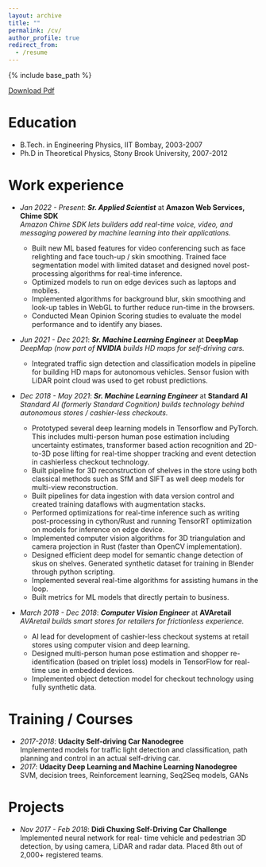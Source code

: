 ```yaml
---
layout: archive
title: ""
permalink: /cv/
author_profile: true
redirect_from:
  - /resume
---
```


{% include base_path %}

[Download Pdf](https://preritj.github.io/files/prerit.pdf)

Education
======
* B.Tech. in Engineering Physics, IIT Bombay, 2003-2007
* Ph.D in Theoretical Physics, Stony Brook University, 2007-2012

Work experience
======
* *Jan 2022 - Present*: ***Sr. Applied Scientist*** at **Amazon Web Services, Chime SDK**    
    *Amazon Chime SDK lets builders add real-time voice, video, and messaging powered by machine learning into their applications.*
   * Built new ML based features for video conferencing such as face relighting and face touch-up / skin smoothing. Trained face segmentation model with limited dataset and designed novel post-processing algorithms for real-time inference.
   * Optimized models to run on edge devices such as laptops and mobiles.
   * Implemented algorithms for background blur, skin smoothing and look-up tables in WebGL to further reduce run-time in the browsers.
   * Conducted Mean Opinion Scoring studies to evaluate the model performance and to identify any biases.

* *Jun 2021 - Dec 2021*: ***Sr. Machine Learning Engineer*** at **DeepMap**    
    *DeepMap (now part of **NVIDIA** builds HD maps for self-driving cars.*
   * Integrated traffic sign detection and classification models in pipeline for building HD maps for autonomous vehicles. Sensor fusion with LiDAR point cloud was used to get robust predictions.

* *Dec 2018 - May 2021*: ***Sr. Machine Learning Engineer*** at **Standard AI**    
    *Standard AI (formerly Standard Cognition) builds technology behind autonomous stores / cashier-less checkouts.*
    * Prototyped several deep learning models in Tensorflow and PyTorch. This includes multi-person human pose estimation including uncertainty estimates, transformer based action recognition and 2D-to-3D pose lifting for real-time shopper tracking and event detection in cashierless checkout technology.
    * Built pipeline for 3D reconstruction of shelves in the store using both classical methods such as SfM and SIFT as well deep models for multi-view reconstruction.
    * Built pipelines for data ingestion with data version control and created training dataflows with augmentation stacks.
    * Performed optimizations for real-time inference such as writing post-processing in cython/Rust and running TensorRT optimization on models for inference on edge device.
    * Implemented computer vision algorithms for 3D triangulation and camera projection in Rust (faster than OpenCV implementation).
    * Designed efficient deep model for semantic change detection of skus on shelves. Generated synthetic dataset for training in Blender through python scripting.
    * Implemented several real-time algorithms for assisting humans in the loop.
    * Built metrics for ML models that directly pertain to business.

* *March 2018 - Dec 2018*: ***Computer Vision Engineer*** at **AVAretail**    
    *AVAretail builds smart stores for retailers for frictionless experience.*
    * AI lead for development of cashier-less checkout systems at retail stores using computer vision and deep learning.
    * Designed multi-person human pose estimation and shopper re-identification (based on triplet loss) models in TensorFlow for real-time use in embedded devices.
    * Implemented object detection model for checkout technology using fully synthetic data.
    
    
Training / Courses
======
* *2017-2018*: **Udacity Self-driving Car Nanodegree**  
  Implemented models for traffic light detection and classification, path planning and control in an actual self-driving car.
* *2017*: **Udacity Deep Learning and Machine Learning Nanodegree**  
  SVM, decision trees, Reinforcement learning, Seq2Seq models, GANs 
    
  
Projects
======
* *Nov 2017 - Feb 2018*: **Didi Chuxing Self-Driving Car Challenge**  
  Implemented neural network for real- time vehicle and pedestrian 3D detection, by using camera, LiDAR and radar data. Placed 8th out of 2,000+ registered teams.  
